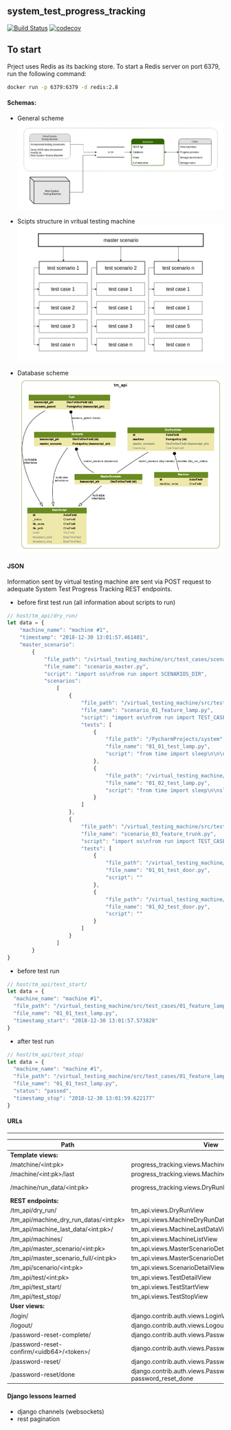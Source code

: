 ## system_test_progress_tracking   
[![Build Status](https://travis-ci.org/TobKed/system_test_progress_tracking.svg?branch=master)](https://travis-ci.org/TobKed/system_test_progress_tracking) [![codecov](https://codecov.io/gh/TobKed/system_test_progress_tracking/branch/master/graph/badge.svg)](https://codecov.io/gh/TobKed/system_test_progress_tracking)

## To start 
Prject uses Redis as its backing store. To start a Redis server on port 6379, run the following command:
```bash
docker run -p 6379:6379 -d redis:2.8
```

#### Schemas:
* General scheme
![system_test_progress_tracking_overall_scheme](/docs/img/system_test_progress_tracking_overall_scheme.png)

* Scipts structure in vritual testing machine
![test_scenario_structure](/docs/img/test_scenario_structure.png)


* Database scheme
![db_schema](/docs/img/db_scheme.png)


#### JSON
Information sent by virtual testing machine are sent via POST request to adequate System Test Progress Tracking REST endpoints.


* before first test run (all information about scripts to run)
```javascript
// host/tm_api/dry_run/
let data = {
    "machine_name": "machine #1",
    "timestamp": "2018-12-30 13:01:57.461401",
    "master_scenario":
        {
            "file_path": "/virtual_testing_machine/src/test_cases/scenarios",
            "file_name": "scenario_master.py",
            "script": "import os\nfrom run import SCENARIOS_DIR",
            "scenarios":
                [
                    {
                        "file_path": "/virtual_testing_machine/src/test_cases/scenarios",
                        "file_name": "scenario_01_feature_lamp.py",
                        "script": "import os\nfrom run import TEST_CASES_DIR, run_test_case",
                        "tests": [
                            {
                                "file_path": "/PycharmProjects/system",
                                "file_name": "01_01_test_lamp.py",
                                "script": "from time import sleep\n\n\nprint('Start 01_01_test_lamp.py')"
                            },
                            {
                                "file_path": "/virtual_testing_machine/src/test_cases/01_feature_lamp",
                                "file_name": "01_02_test_lamp.py",
                                "script": "from time import sleep\n\nsleep(2)\nRUN_DATA.last_status = 'warning'\n"
                            }
                        ]
                    },
                    {
                        "file_path": "/virtual_testing_machine/src/test_cases/scenarios",
                        "file_name": "scenario_03_feature_trunk.py",
                        "script": "import os\nfrom run import TEST_CASES_DIR, run_test_case\n",
                        "tests": [
                            {
                                "file_path": "/virtual_testing_machine/src/test_cases/02_feature_door",
                                "file_name": "01_01_test_door.py",
                                "script": ""
                            },
                            {
                                "file_path": "/virtual_testing_machine/src/test_cases/02_feature_door",
                                "file_name": "01_02_test_door.py",
                                "script": ""
                            }
                        ]
                    }
                ]
        }
}
```

* before test run
```javascript
// host/tm_api/test_start/
let data = {
  "machine_name": "machine #1",
  "file_path": "/virtual_testing_machine/src/test_cases/01_feature_lamp",
  "file_name": "01_01_test_lamp.py",
  "timestamp_start": "2018-12-30 13:01:57.573828"
}
```

* after test run
```javascript
// host/tm_api/test_stop/
let data = {
  "machine_name": "machine #1",
  "file_path": "/virtual_testing_machine/src/test_cases/01_feature_lamp",
  "file_name": "01_01_test_lamp.py",
  "status": "passed",
  "timestamp_stop": "2018-12-30 13:01:59.622177"
}
```

#### URLs

---
| Path  | View | Name |
| ------------- | ------------- | ------------- |
| **Template views:** |
| /matchine/\<int:pk\> | progress_tracking.views.MachineDetailView | machine-detail-view  |
| /machine/\<int:pk\>/last | progress_tracking.views.MachineLastDataView | machine-last-data-view |
| /machine/run_data/\<int:pk\> | progress_tracking.views.DryRunDataDetailView | dry-run-data-detail-view |
| **REST endpoints:** |
| /tm_api/dry_run/ | tm_api.views.DryRunView |
| /tm_api/machine_dry_run_datas/\<int:pk\> | tm_api.views.MachineDryRunDatasListView |
| /tm_api/machine_last_data/\<int:pk\>/ | tm_api.views.MachineLastDataView |
| /tm_api/machines/ | tm_api.views.MachineListView |
| /tm_api/master_scenario/\<int:pk\> | tm_api.views.MasterScenarioDetailView |
| /tm_api/master_scenario_full/\<int:pk\> | tm_api.views.MasterScenarioDetailFullView |
| /tm_api/scenario/\<int:pk\> | tm_api.views.ScenarioDetailView |
| /tm_api/test/\<int:pk\> | tm_api.views.TestDetailView |
| /tm_api/test_start/ | tm_api.views.TestStartView |
| /tm_api/test_stop/ | tm_api.views.TestStopView |
| **User views:** |
| /login/ | django.contrib.auth.views.LoginView | login |
| /logout/ | django.contrib.auth.views.LogoutView | logout |
| /password-reset-complete/ | django.contrib.auth.views.PasswordResetCompleteView | password_reset_complete |
| /password-reset-confirm/\<uidb64\>/\<token\>/ | django.contrib.auth.views.PasswordResetConfirmView | password_reset_confirm |
| /password-reset/ | django.contrib.auth.views.PasswordResetView | password_reset |
| /password-reset/done | django.contrib.auth.views.PasswordResetDoneView password_reset_done |

#### Django lessons learned
* django channels (websockets)
* rest pagination
